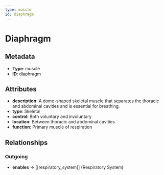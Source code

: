 ```yaml
---
type: muscle
id: diaphragm
---
```


# Diaphragm

## Metadata

- **Type**: muscle
- **ID**: diaphragm

## Attributes

- **description**: A dome-shaped skeletal muscle that separates the thoracic and abdominal cavities and is essential for breathing.
- **type**: Skeletal
- **control**: Both voluntary and involuntary
- **location**: Between thoracic and abdominal cavities
- **function**: Primary muscle of respiration

## Relationships

### Outgoing

- **enables** → [[respiratory_system]] (Respiratory System)

